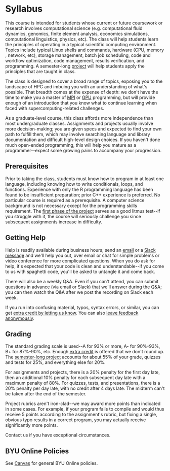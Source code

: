 ---
---

# Syllabus

This course is intended for students whose current or future coursework or research involves computational science (e.g. computational fluid dynamics, genomics, finite element analysis, economics simulations, computational linguistics, physics, etc). The class will help students learn the principles of operating in a typical scientific computing environment. Topics include typical Linux shells and commands, hardware (CPU, memory , network, etc), storage management, batch job scheduling, code and workflow optimization, code management, results verification, and programming. A semester-long [project](project/overview.md) will help students apply the principles that are taught in class.

The class is designed to cover a broad range of topics, exposing you to the landscape of HPC and imbuing you with an understanding of what's possible. That breadth comes at the expense of depth: we don't have the time to make you a master of [MPI](readings/mpi.md) or [GPU](readings/gpu-programming.md) programming, but will provide enough of an introduction that you know what to continue learning when faced with supercomputing-related challenges.

As a graduate-level course, this class affords more independence than most undergraduate classes. Assignments and projects usually involve more decision-making; you are given specs and expected to find your own path to fulfill them, which may involve searching language and library documentation and difficult high-level design choices. If you haven't done much open-ended programming, this will help you mature as a programmer--expect some growing pains to accompany your progression.



## Prerequisites

Prior to taking the class, students must know how to program in at least one language, including knowing how to write conditionals, loops, and functions. Experience with only the R programming language has been found to be insufficient preparation; prior C++ experience is preferred. No particular course is required as a prerequisite. A computer science background is not necessary except for the programming skills requirement. The [first phase of the project](project/phase1.md) serves as a good litmus test--if you struggle with it, the course will seriously challenge you since subsequent assignments increase in difficulty.



## Getting Help

Help is readily available during business hours; send an [email](mailto:scicompcourse@byu.edu) or a [Slack message](https://byu-sci-comp.slack.com/) and we'll help you out, over email or chat for simple problems or video conference for more complicated questions. When you do ask for help, it's expected that your code is clean and understandable--if you come to us with spaghetti code, you'll be asked to untangle it and come back.

There will also be a weekly Q&A. Even if you can't attend, you can submit questions in advance (via email or Slack) that we'll answer during the Q&A; you can then watch the Q&A after we post the recording on Slack each week.

If you run into confusing material, typos, syntax errors, or similar, you can get [extra credit by letting us know](assignments/extra-credit.md). You can also [leave feedback anonymously](assignments/feedback.md).



## Grading

The standard grading scale is used--A for 93% or more, A- for 90%-93%, B+ for 87%-90%, etc. Enough [extra credit](assignments/extra-credit.md) is offered that we don't round up. The [semester-long project](project/overview.md) accounts for about 55% of your grade, quizzes and tests for 25%, and everything else for 20%.

For assignments and projects, there is a 20% penalty for the first day late, then an additional 10% penalty for each subsequent day late with a maximum penalty of 80%. For quizzes, tests, and presentations, there is a 20% penalty per day late, with no credit after 4 days late. The midterm can't be taken after the end of the semester.

Project rubrics aren't iron-clad--we may award more points than indicated in some cases. For example, if your program fails to compile and would thus receive 5 points according to the assignment's rubric, but fixing a single, obvious typo results in a correct program, you may actually receive significantly more points.

Contact us if you have exceptional circumstances.



## BYU Online Policies

See [Canvas](https://byu.instructure.com/courses/21221/assignments/syllabus) for general BYU Online policies.
